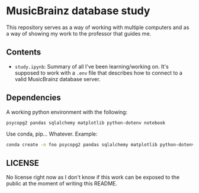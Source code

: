 # MusicBrainz database study

This repository serves as a way of working with multiple computers and as a way of showing my work to the professor that guides me.

## Contents

- `study.ipynb`: Summary of all I've been learning/working on. It's supposed to work with a `.env` file that describes how to connect to a valid MusicBrainz database server.

## Dependencies

A working python environment with the following:

```
psycopg2 pandas sqlalchemy matplotlib python-dotenv notebook
```

Use conda, pip... Whatever. Example:

```bash
conda create -n foo psycopg2 pandas sqlalchemy matplotlib python-dotenv notebook
```

## LICENSE

No license right now as I don't know if this work can be exposed to the public at the moment of writing this README.


